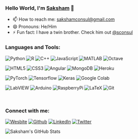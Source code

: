 ### Hello World, I'm [**Saksham**](https://saksham36.github.io/) 👋

- 📫 How to reach me: sakshamconsul@gmail.com
- 😄 Pronouns: He/Him
- ⚡ Fun fact: I have a twin brother. Check him out <a href="https://github.com/sconsul" target="_blank">@sconsul</a>


### Languages and Tools:
<p>
<a><img alt="Python" src="https://img.shields.io/badge/Python-3776ab.svg?logo=python&logoColor=white"/></a> 
<a><img alt="R" src="https://img.shields.io/badge/R-276DC3.svg?logo=r&logoColor=black"/></a>
<a><img alt="C++" src="https://img.shields.io/badge/C%2b%2b-00599c.svg?logo=c%2b%2b&logoColor=white"/></a> 
<a><img alt="JavaScript" src="https://img.shields.io/badge/JavaScript-f7df1e.svg?logo=javascript&logoColor=black" /></a>
<a><img alt="MATLAB" src="https://img.shields.io/badge/MATLAB-f02d13.svg?logo=matlab&logoColor=black" /></a>
<a><img alt="Octave" src="https://img.shields.io/badge/Octave-079060.svg?logo=octave&logoColor=white" /></a>
</p>
<p>
<a><img alt="HTML5" src="https://img.shields.io/badge/HTML5-e34f26.svg?logo=html5&logoColor=white" /></a>
<a><img alt="CSS3" src="https://img.shields.io/badge/CSS3-1572b6.svg?logo=css3&logoColor=white" /></a>
<a><img alt="Angular" src="https://img.shields.io/badge/Angular-DD0031.svg?logo=angular&logoColor=black" /></a>
<a><img alt="MongoDB" src="https://img.shields.io/badge/MongoDB-47A248.svg?logo=mongodb&logoColor=black" /></a>
<a><img alt="Heroku" src="https://img.shields.io/badge/Heroku-430098.svg?logo=heroku&logoColor=black" /></a>
</p>
<p>
<a><img alt="PyTorch" src="https://img.shields.io/badge/PyTorch-ee4c2c.svg?logo=pytorch&logoColor=white" /></a> 
<a><img alt="Tensorflow" src="https://img.shields.io/badge/TensorFlow-ff6f00.svg?logo=tensorflow&logoColor=white" /></a> 
<a><img alt="Keras" src="https://img.shields.io/badge/Keras-d00000.svg?logo=keras&logoColor=white" /></a> 
<a><img alt="Google Colab" src="https://img.shields.io/badge/Google%20Colab-F9AB00.svg?logo=googlecolab&logoColor=black"/></a>
</p>
<p>
<a><img alt="LabVIEW" src="https://img.shields.io/badge/LabVIEW-FFDB00.svg?logo=labview&logoColor=black"/></a>
<a><img alt="Arduino" src="https://img.shields.io/badge/Arduino-00979D.svg?logo=arduino&logoColor=black"/></a>
<a><img alt="RaspberryPi" src="https://img.shields.io/badge/RaspberryPi-A22846.svg?logo=raspberrypi&logoColor=black"/></a> 
<a><img alt="LaTeX" src="https://img.shields.io/badge/LaTeX-008080.svg?logo=latex&logoColor=white" /></a>
<a><img alt="Git" src="https://img.shields.io/badge/Git-f05032.svg?logo=git&logoColor=white" /></a>

</p><br />

### Connect with me:
<p><a href="https://saksham36.github.io" target="_blank"><img alt="Wesbite" src="https://img.shields.io/badge/Website-e3e4e8.svg?&style=for-the-badge" /></a> 
<a href="https://github.com/saksham36" target="_blank"><img alt="Github" src="https://img.shields.io/badge/GitHub-%2312100E.svg?&style=for-the-badge&logo=Github&logoColor=white" /></a> 
<a href="https://www.linkedin.com/in/saksham-consul-68b421138/" target="_blank"><img alt="LinkedIn" src="https://img.shields.io/badge/linkedin-%230077B5.svg?&style=for-the-badge&logo=linkedin&logoColor=white" /></a>
<a href="https://twitter.com/SakshamConsul" target="_blank"><img alt="Twitter" src="https://img.shields.io/badge/twitter-%231DA1F2.svg?&style=for-the-badge&logo=twitter&logoColor=white" /></a>
</p>

<img align="center" alt="Saksham's GitHub Stats" src="https://github-readme-stats.vercel.app/api?username=saksham36&include_all_commits=true&count_private=true&show_icons=true&theme=dark">
